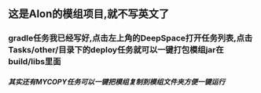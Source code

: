 ## 这是Alon的模组项目,就不写英文了

### gradle任务我已经写好,点击左上角的DeepSpace打开任务列表,点击Tasks/other/目录下的deploy任务就可以一键打包模组jar在build/libs里面

##### 其实还有MYCOPY任务可以一键把模组复制到模组文件夹方便一键运行



